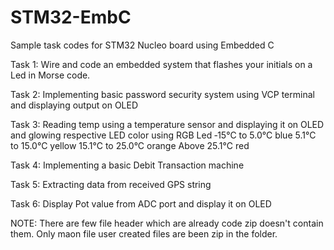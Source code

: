 # STM32-EmbC
Sample task codes for STM32 Nucleo board using Embedded C


Task 1: Wire and code an embedded system that flashes your initials on a Led in Morse code.


Task 2: Implementing basic password security system using VCP terminal and displaying output on OLED


Task 3: Reading temp using a temperature sensor and displaying it on OLED and glowing respective LED color using RGB Led
            ‐15°C   to   5.0°C     blue
            5.1°C   to 15.0°C   yellow
            15.1°C to 25.0°C   orange
            Above 25.1°C      red
            
            
Task 4: Implementing a basic Debit Transaction machine 


Task 5: Extracting data from received GPS string 

Task 6: Display Pot value from ADC port and display it on OLED 


NOTE: There are few file header which are already code zip doesn't contain them. Only maon file user created files are been zip in the folder.
